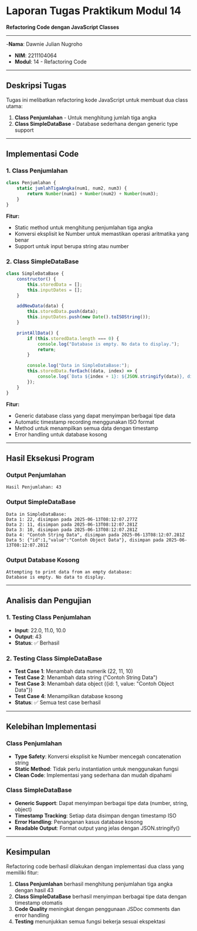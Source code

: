 # Laporan Tugas Praktikum Modul 14
**Refactoring Code dengan JavaScript Classes**

---

-**Nama**: Dawnie Julian Nugroho
- **NIM**: 2211104064
- **Modul**: 14 - Refactoring Code

---

## Deskripsi Tugas
Tugas ini melibatkan refactoring kode JavaScript untuk membuat dua class utama:
1. **Class Penjumlahan** - Untuk menghitung jumlah tiga angka
2. **Class SimpleDataBase** - Database sederhana dengan generic type support

---

## Implementasi Code

### 1. Class Penjumlahan
```javascript
class Penjumlahan {
    static jumlahTigaAngka(num1, num2, num3) {
        return Number(num1) + Number(num2) + Number(num3);
    }
}
```

**Fitur:**
- Static method untuk menghitung penjumlahan tiga angka
- Konversi eksplisit ke Number untuk memastikan operasi aritmatika yang benar
- Support untuk input berupa string atau number

### 2. Class SimpleDataBase
```javascript
class SimpleDataBase {
    constructor() {
        this.storedData = [];
        this.inputDates = [];
    }

    addNewData(data) {
        this.storedData.push(data);
        this.inputDates.push(new Date().toISOString());
    }

    printAllData() {
        if (this.storedData.length === 0) {
            console.log("Database is empty. No data to display.");
            return;
        }

        console.log("Data in SimpleDataBase:");
        this.storedData.forEach((data, index) => {
            console.log(`Data ${index + 1}: ${JSON.stringify(data)}, disimpan pada ${this.inputDates[index]}`);
        });
    }
}
```

**Fitur:**
- Generic database class yang dapat menyimpan berbagai tipe data
- Automatic timestamp recording menggunakan ISO format
- Method untuk menampilkan semua data dengan timestamp
- Error handling untuk database kosong

---

## Hasil Eksekusi Program

### Output Penjumlahan
```
Hasil Penjumlahan: 43
```

### Output SimpleDataBase
```
Data in SimpleDataBase:
Data 1: 22, disimpan pada 2025-06-13T08:12:07.277Z
Data 2: 11, disimpan pada 2025-06-13T08:12:07.281Z
Data 3: 10, disimpan pada 2025-06-13T08:12:07.281Z
Data 4: "Contoh String Data", disimpan pada 2025-06-13T08:12:07.281Z
Data 5: {"id":1,"value":"Contoh Object Data"}, disimpan pada 2025-06-13T08:12:07.281Z
```

### Output Database Kosong
```
Attempting to print data from an empty database:
Database is empty. No data to display.
```

---

## Analisis dan Pengujian

### 1. Testing Class Penjumlahan
- **Input**: 22.0, 11.0, 10.0
- **Output**: 43
- **Status**: ✅ Berhasil

### 2. Testing Class SimpleDataBase
- **Test Case 1**: Menambah data numerik (22, 11, 10)
- **Test Case 2**: Menambah data string ("Contoh String Data")
- **Test Case 3**: Menambah data object ({id: 1, value: "Contoh Object Data"})
- **Test Case 4**: Menampilkan database kosong
- **Status**: ✅ Semua test case berhasil

---

## Kelebihan Implementasi

### Class Penjumlahan
- **Type Safety**: Konversi eksplisit ke Number mencegah concatenation string
- **Static Method**: Tidak perlu instantiation untuk menggunakan fungsi
- **Clean Code**: Implementasi yang sederhana dan mudah dipahami

### Class SimpleDataBase
- **Generic Support**: Dapat menyimpan berbagai tipe data (number, string, object)
- **Timestamp Tracking**: Setiap data disimpan dengan timestamp ISO
- **Error Handling**: Penanganan kasus database kosong
- **Readable Output**: Format output yang jelas dengan JSON.stringify()

---

## Kesimpulan

Refactoring code berhasil dilakukan dengan implementasi dua class yang memiliki fitur:

1. **Class Penjumlahan** berhasil menghitung penjumlahan tiga angka dengan hasil 43
2. **Class SimpleDataBase** berhasil menyimpan berbagai tipe data dengan timestamp otomatis
3. **Code Quality** meningkat dengan penggunaan JSDoc comments dan error handling
4. **Testing** menunjukkan semua fungsi bekerja sesuai ekspektasi
